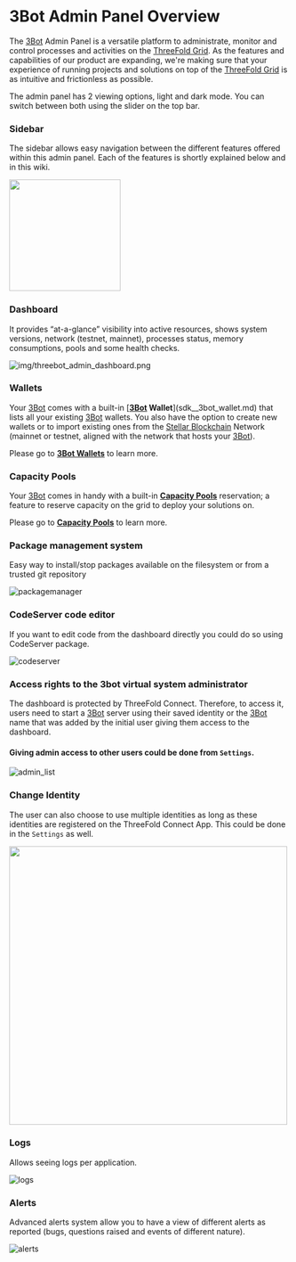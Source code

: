 # 3Bot Admin Panel Overview

The [3Bot](threefold__3bot_def) Admin Panel is a versatile platform to administrate, monitor and control processes and activities on the [ThreeFold Grid](threefold__threefold_grid). As the features and capabilities of our product are expanding, we're making sure that your experience of running projects and solutions on top of the [ThreeFold Grid](threefold__threefold_grid) is as intuitive and frictionless as possible.

The admin panel has 2 viewing options, light and dark mode. You can switch between both using the slider on the top bar.

### Sidebar

The sidebar allows easy navigation between the different features offered within this admin panel. Each of the features is shortly explained below and in this wiki.

<img src="img/3bot_admin_sidebar.png" width="200" alt="">

### Dashboard

It provides “at-a-glance” visibility into active resources, shows system versions, network (testnet, mainnet), processes status, memory consumptions, pools and some health checks.

![img/threebot_admin_dashboard.png](sdk__threebot_admin_dashboard.png  )

### Wallets

Your [3Bot](threefold__3bot_def) comes with a built-in [**[3Bot](threefold__3bot_def) Wallet**](sdk__3bot_wallet.md) that lists all your existing [3Bot](threefold__3bot_def) wallets. You also have the option to create new wallets or to import existing ones from the [Stellar Blockchain](threefold__stellar_blockchain) Network (mainnet or testnet, aligned with the network that hosts your [3Bot](threefold__3bot_def)).

Please go to [**3Bot Wallets**](sdk__3bot_wallet.md) to learn more.

### Capacity Pools

Your [3Bot](threefold__3bot_def) comes in handy with a built-in [**Capacity Pools**](sdk__3bot_capacity_pools.md) reservation; a feature to reserve capacity on the grid to deploy your solutions on.

Please go to [**Capacity Pools**](sdk__3bot_capacity_pools.md) to learn more.

### Package management system

Easy way to install/stop packages available on the filesystem or from a trusted git repository

![packagemanager](sdk__packagemanager.png  )

### CodeServer code editor

If you want to edit code from the dashboard directly you could do so using CodeServer package.

![codeserver](sdk__3bot_admin_codeserver2.png  )

### Access rights to the 3bot virtual system administrator

The dashboard is protected by ThreeFold Connect. Therefore, to access it, users need to start a [3Bot](threefold__3bot_def) server using their saved identity or the [3Bot](threefold__3bot_def) name that was added by the initial user giving them access to the dashboard.

#### Giving admin access to other users could be done from `Settings`.

![admin_list](sdk__admin_list.png  )

### Change Identity

The user can also choose to use multiple identities as long as these identities are registered on the ThreeFold Connect App. This could be done in the `Settings` as well.

<img src="img/identity_list.png" width="500" alt="">

### Logs

Allows seeing logs per application.

![logs](sdk__logs.png  )

### Alerts

Advanced alerts system allow you to have a view of different alerts as reported (bugs, questions raised and events of different nature).

![alerts](sdk__alerts.jpg  )